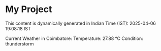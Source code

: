# My Project

This content is dynamically generated in Indian Time (IST): 2025-04-06 19:08:18 IST


Current Weather in Coimbatore:
Temperature: 27.88 °C
Condition: thunderstorm

